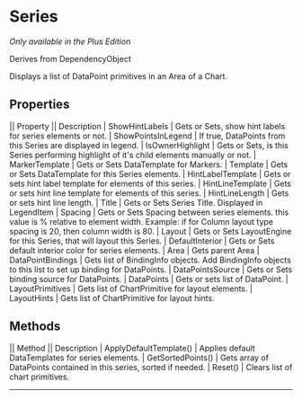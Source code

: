 # Series
_Only available in the Plus Edition_

Derives from DependencyObject

Displays a list of DataPoint primitives in an Area of a Chart.

## Properties
|| Property || Description
| ShowHintLabels | Gets or Sets, show hint labels for series elements or not.
| ShowPointsInLegend | If true, DataPoints from this Series are displayed in legend.
| IsOwnerHighlight | Gets or Sets, is this Series performing highlight of it's child elements manually or not.
| MarkerTemplate | Gets or Sets DataTemplate for Markers.
| Template | Gets or Sets DataTemplate for this Series elements.
| HintLabelTemplate | Gets or sets hint label template for elements of this series.
| HintLineTemplate | Gets or sets hint line template for elements of this series.
| HintLineLength | Gets or sets hint line length.
| Title | Gets or Sets Series Title. Displayed in LegendItem
| Spacing | Gets or Sets Spacing between series elements. this value is % relative to element width. Example: if for Column layout type spacing is 20, then column width is 80.
| Layout | Gets or Sets LayoutEngine for this Series, that will layout this Series.
| DefaultInterior | Gets or Sets default interior color for series elements.
| Area | Gets parent Area
| DataPointBindings | Gets list of BindingInfo objects. Add BindingInfo objects to this list to set up binding for DataPoints.
| DataPointsSource | Gets or Sets binding source for DataPoints.
| DataPoints | Gets or sets list of DataPoint.
| LayoutPrimitives | Gets list of ChartPrimitive for layout elements.
| LayoutHints | Gets list of ChartPrimitive for layout hints.

## Methods
|| Method || Description
| ApplyDefaultTemplate() | Applies default DataTemplates for series elements.
| GetSortedPoints() | Gets array of DataPoints contained in this series, sorted if needed.
| Reset() | Clears list of chart primitives.

---